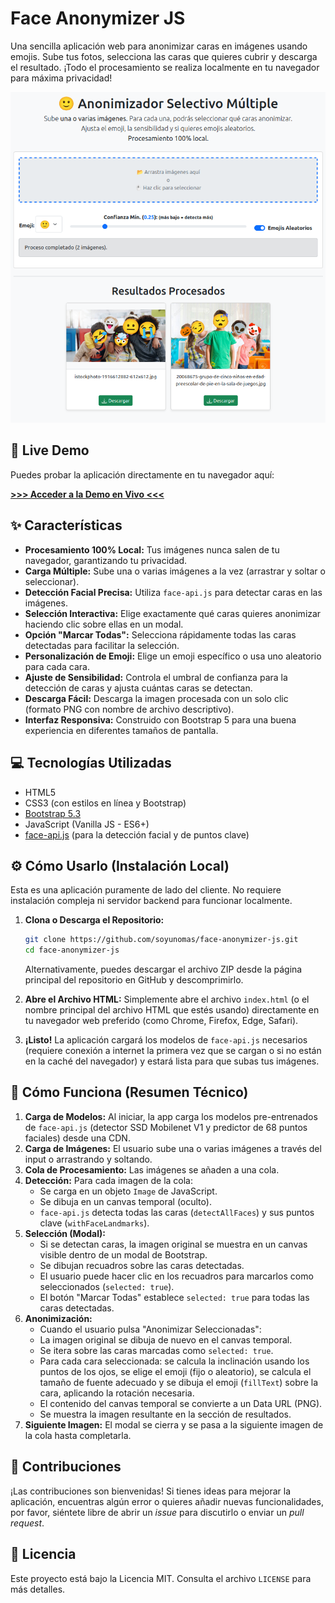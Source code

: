 # Face Anonymizer JS

Una sencilla aplicación web para anonimizar caras en imágenes usando emojis. Sube tus fotos, selecciona las caras que quieres cubrir y descarga el resultado. ¡Todo el procesamiento se realiza localmente en tu navegador para máxima privacidad!

<!-- ====================================================== -->
<!-- === ¡IMPORTANTE! Actualiza esta sección === -->
<!-- ====================================================== -->

[![Captura de pantalla de Face Anonymizer JS](screenshot.png)](https://soyunomas.github.io/face-anonymizer-js/screenshot.png)
<!-- 
  1. Haz una captura de pantalla atractiva de tu aplicación en funcionamiento.
  2. Guárdala como "screenshot.png" (o el nombre que prefieras) en la raíz de tu repositorio.
  3. Actualiza el nombre del archivo en la línea de arriba si usaste otro nombre.
  4. (Opcional) Sube la captura a otro sitio y usa esa URL.
-->

## 🚀 Live Demo

Puedes probar la aplicación directamente en tu navegador aquí:

[**>>> Acceder a la Demo en Vivo <<<**](https://soyunomas.github.io/face-anonymizer-js/)

<!-- 
  *   Para que este enlace funcione, necesitas desplegar tu proyecto, por ejemplo, usando GitHub Pages.
  *   Si despliegas en GitHub Pages, la URL probablemente será la correcta. ¡Verifícala después de desplegar!
  *   Si usas otro servicio de hosting, actualiza la URL. 
-->

<!-- ====================================================== -->

## ✨ Características

*   **Procesamiento 100% Local:** Tus imágenes nunca salen de tu navegador, garantizando tu privacidad.
*   **Carga Múltiple:** Sube una o varias imágenes a la vez (arrastrar y soltar o seleccionar).
*   **Detección Facial Precisa:** Utiliza `face-api.js` para detectar caras en las imágenes.
*   **Selección Interactiva:** Elige exactamente qué caras quieres anonimizar haciendo clic sobre ellas en un modal.
*   **Opción "Marcar Todas":** Selecciona rápidamente todas las caras detectadas para facilitar la selección.
*   **Personalización de Emoji:** Elige un emoji específico o usa uno aleatorio para cada cara.
*   **Ajuste de Sensibilidad:** Controla el umbral de confianza para la detección de caras y ajusta cuántas caras se detectan.
*   **Descarga Fácil:** Descarga la imagen procesada con un solo clic (formato PNG con nombre de archivo descriptivo).
*   **Interfaz Responsiva:** Construido con Bootstrap 5 para una buena experiencia en diferentes tamaños de pantalla.

## 💻 Tecnologías Utilizadas

*   HTML5
*   CSS3 (con estilos en línea y Bootstrap)
*   [Bootstrap 5.3](https://getbootstrap.com/)
*   JavaScript (Vanilla JS - ES6+)
*   [face-api.js](https://github.com/justadudewhohacks/face-api.js/) (para la detección facial y de puntos clave)

## ⚙️ Cómo Usarlo (Instalación Local)

Esta es una aplicación puramente de lado del cliente. No requiere instalación compleja ni servidor backend para funcionar localmente.

1.  **Clona o Descarga el Repositorio:**
    ```bash
    git clone https://github.com/soyunomas/face-anonymizer-js.git
    cd face-anonymizer-js
    ```
    Alternativamente, puedes descargar el archivo ZIP desde la página principal del repositorio en GitHub y descomprimirlo.

2.  **Abre el Archivo HTML:**
    Simplemente abre el archivo `index.html` (o el nombre principal del archivo HTML que estés usando) directamente en tu navegador web preferido (como Chrome, Firefox, Edge, Safari).

3.  **¡Listo!** La aplicación cargará los modelos de `face-api.js` necesarios (requiere conexión a internet la primera vez que se cargan o si no están en la caché del navegador) y estará lista para que subas tus imágenes.

## 🤔 Cómo Funciona (Resumen Técnico)

1.  **Carga de Modelos:** Al iniciar, la app carga los modelos pre-entrenados de `face-api.js` (detector SSD Mobilenet V1 y predictor de 68 puntos faciales) desde una CDN.
2.  **Carga de Imágenes:** El usuario sube una o varias imágenes a través del input o arrastrando y soltando.
3.  **Cola de Procesamiento:** Las imágenes se añaden a una cola.
4.  **Detección:** Para cada imagen de la cola:
    *   Se carga en un objeto `Image` de JavaScript.
    *   Se dibuja en un canvas temporal (oculto).
    *   `face-api.js` detecta todas las caras (`detectAllFaces`) y sus puntos clave (`withFaceLandmarks`).
5.  **Selección (Modal):**
    *   Si se detectan caras, la imagen original se muestra en un canvas visible dentro de un modal de Bootstrap.
    *   Se dibujan recuadros sobre las caras detectadas.
    *   El usuario puede hacer clic en los recuadros para marcarlos como seleccionados (`selected: true`).
    *   El botón "Marcar Todas" establece `selected: true` para todas las caras detectadas.
6.  **Anonimización:**
    *   Cuando el usuario pulsa "Anonimizar Seleccionadas":
    *   La imagen original se dibuja de nuevo en el canvas temporal.
    *   Se itera sobre las caras marcadas como `selected: true`.
    *   Para cada cara seleccionada: se calcula la inclinación usando los puntos de los ojos, se elige el emoji (fijo o aleatorio), se calcula el tamaño de fuente adecuado y se dibuja el emoji (`fillText`) sobre la cara, aplicando la rotación necesaria.
    *   El contenido del canvas temporal se convierte a un Data URL (PNG).
    *   Se muestra la imagen resultante en la sección de resultados.
7.  **Siguiente Imagen:** El modal se cierra y se pasa a la siguiente imagen de la cola hasta completarla.

## 🤝 Contribuciones

¡Las contribuciones son bienvenidas! Si tienes ideas para mejorar la aplicación, encuentras algún error o quieres añadir nuevas funcionalidades, por favor, siéntete libre de abrir un *issue* para discutirlo o enviar un *pull request*.

## 📄 Licencia

Este proyecto está bajo la Licencia MIT. Consulta el archivo `LICENSE` para más detalles.

<!-- ====================================================== -->
<!-- === ¡IMPORTANTE! Añade un archivo LICENSE === -->
<!-- ====================================================== -->
<!-- 
  *   Crea un archivo llamado "LICENSE" (sin extensión) en la raíz de tu repositorio.
  *   Pega el texto de la Licencia MIT en ese archivo. Puedes encontrarlo fácilmente buscando "MIT License text" en internet.
-->
